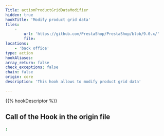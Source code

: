 ```yaml
---
Title: actionProductGridDataModifier
hidden: true
hookTitle: 'Modify product grid data'
files:
    -
        url: 'https://github.com/PrestaShop/PrestaShop/blob/9.0.x/'
        file: 
locations:
    - 'back office'
type: action
hookAliases: 
array_return: false
check_exceptions: false
chain: false
origin: core
description: 'This hook allows to modify product grid data'

---
```


{{% hookDescriptor %}}

## Call of the Hook in the origin file

```php
;
```
